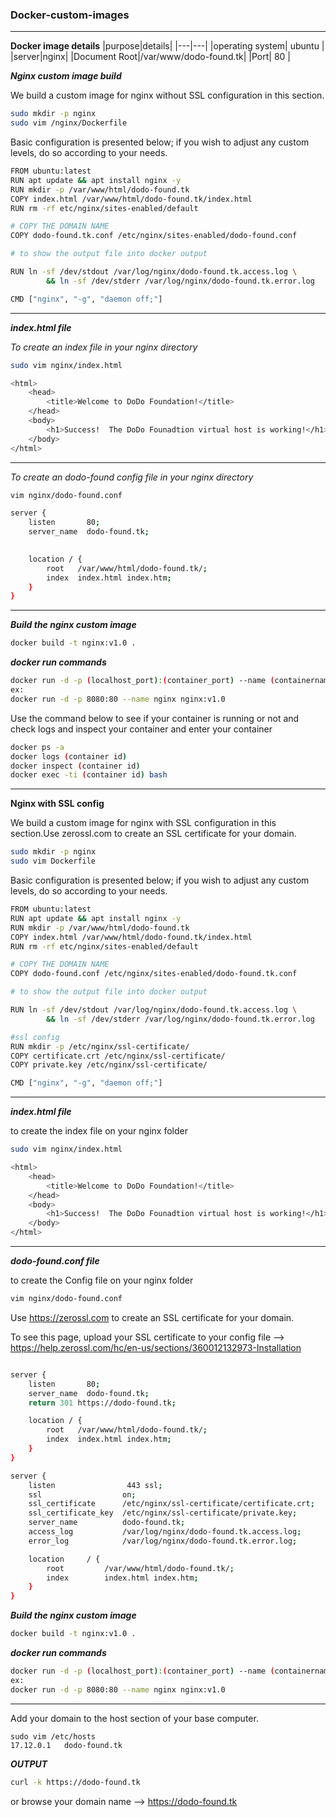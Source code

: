 ### Docker-custom-images
---
**Docker image details**
|purpose|details|
|---|---|
|operating system| ubuntu |
|server|nginx|
|Document Root|/var/www/dodo-found.tk|
|Port| 80 |

**_Nginx custom image build_**

We build a custom image for nginx without SSL configuration in this section.

```bash
sudo mkdir -p nginx 
sudo vim /nginx/Dockerfile
```
Basic configuration is presented below; if you wish to adjust any custom levels, do so according to your needs.

```bash
FROM ubuntu:latest
RUN apt update && apt install nginx -y
RUN mkdir -p /var/www/html/dodo-found.tk
COPY index.html /var/www/html/dodo-found.tk/index.html
RUN rm -rf etc/nginx/sites-enabled/default

# COPY THE DOMAIN NAME
COPY dodo-found.tk.conf /etc/nginx/sites-enabled/dodo-found.conf

# to show the output file into docker output

RUN ln -sf /dev/stdout /var/log/nginx/dodo-found.tk.access.log \
        && ln -sf /dev/stderr /var/log/nginx/dodo-found.tk.error.log

CMD ["nginx", "-g", "daemon off;"]
```
---

**_index.html file_**

_To create an index file in your nginx directory_

```bash
sudo vim nginx/index.html
```

```bash
<html>
    <head>
        <title>Welcome to DoDo Foundation!</title>
    </head>
    <body>
        <h1>Success!  The DoDo Founadtion virtual host is working!</h1>
    </body>
</html>
```
---

_To create an dodo-found config file in your nginx directory_

```bash
vim nginx/dodo-found.conf
```

```bash
server {
    listen       80;
    server_name  dodo-found.tk;
    

    location / {
        root   /var/www/html/dodo-found.tk/;
        index  index.html index.htm;
    }
}

```
---

**_Build the nginx custom image_**
```bash
docker build -t nginx:v1.0 .
```

**_docker run commands_**

```bash
docker run -d -p (localhost_port):(container_port) --name (containername) (imagename)
ex:
docker run -d -p 8080:80 --name nginx nginx:v1.0
```

Use the command below to see if your container is running or not and check logs and inspect your container and enter your container

```bash
docker ps -a
docker logs (container id)
docker inspect (container id)
docker exec -ti (container id) bash
```
---

**Nginx with SSL config**

We build a custom image for nginx with SSL configuration in this section.Use zerossl.com to create an SSL certificate for your domain.

```bash
sudo mkdir -p nginx 
sudo vim Dockerfile
```

Basic configuration is presented below; if you wish to adjust any custom levels, do so according to your needs.

```bash
FROM ubuntu:latest
RUN apt update && apt install nginx -y
RUN mkdir -p /var/www/html/dodo-found.tk
COPY index.html /var/www/html/dodo-found.tk/index.html
RUN rm -rf etc/nginx/sites-enabled/default

# COPY THE DOMAIN NAME
COPY dodo-found.conf /etc/nginx/sites-enabled/dodo-found.tk.conf

# to show the output file into docker output

RUN ln -sf /dev/stdout /var/log/nginx/dodo-found.tk.access.log \
        && ln -sf /dev/stderr /var/log/nginx/dodo-found.tk.error.log

#ssl config
RUN mkdir -p /etc/nginx/ssl-certificate/
COPY certificate.crt /etc/nginx/ssl-certificate/
COPY private.key /etc/nginx/ssl-certificate/

CMD ["nginx", "-g", "daemon off;"]
```
---

**_index.html file_**

to create the index file on your nginx folder

```bash
sudo vim nginx/index.html
```

```bash
<html>
    <head>
        <title>Welcome to DoDo Foundation!</title>
    </head>
    <body>
        <h1>Success!  The DoDo Founadtion virtual host is working!</h1>
    </body>
</html>
```
---

**_dodo-found.conf file_**

to create the Config file on your nginx folder

```bash
vim nginx/dodo-found.conf
```

Use https://zerossl.com to create an SSL certificate for your domain.

To see this page, upload your SSL certificate to your config file —> https://help.zerossl.com/hc/en-us/sections/360012132973-Installation

```bash

server {
    listen       80;
    server_name  dodo-found.tk;
    return 301 https://dodo-found.tk;

    location / {
        root   /var/www/html/dodo-found.tk/;
        index  index.html index.htm;
    }
}

server {
    listen                443 ssl;
    ssl                  on;
    ssl_certificate      /etc/nginx/ssl-certificate/certificate.crt;
    ssl_certificate_key  /etc/nginx/ssl-certificate/private.key;
    server_name          dodo-found.tk;
    access_log           /var/log/nginx/dodo-found.tk.access.log;
    error_log            /var/log/nginx/dodo-found.tk.error.log;

    location     / {
        root         /var/www/html/dodo-found.tk/;
        index        index.html index.htm;
    }
}                                                                                                                                                    
```

**_Build the nginx custom image_**
```bash
docker build -t nginx:v1.0 .
```

**_docker run commands_**

```bash
docker run -d -p (localhost_port):(container_port) --name (containername) (imagename)
ex:
docker run -d -p 8080:80 --name nginx nginx:v1.0
```
---
Add your domain to the host section of your base computer.

```
sudo vim /etc/hosts
17.12.0.1   dodo-found.tk
```
**_OUTPUT_**

```bash
curl -k https://dodo-found.tk
```
or browse your domain name --> https://dodo-found.tk 




